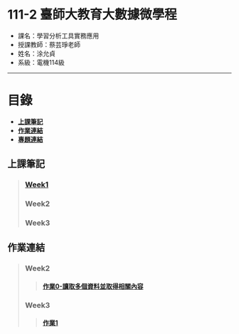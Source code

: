 # 111-2 臺師大教育大數據微學程
- 課名：學習分析工具實務應用
- 授課教師：蔡芸琤老師
- 姓名：涂允貞
- 系級：電機114級
***
# 目錄  

+ [**上課筆記**]()
+ [**作業連結**](https://github.com/yun0414/LAT/blob/main/README.md#%E4%BD%9C%E6%A5%AD%E9%80%A3%E7%B5%90)
+ [**專題連結**]()

## 上課筆記
> ### [Week1](https://github.com/yun0414/LAT/blob/main/Week1/Week1%E4%B8%8A%E8%AA%B2%E7%AD%86%E8%A8%98.txt)
> ### Week2
> ### Week3

## 作業連結
> ### Week2
>> #### [作業0-讀取多個資料並取得相關內容](https://github.com/yun0414/LAT/blob/main/FirstTest_week2.ipynb)
> ### Week3
>> #### [作業1]()
>> 
